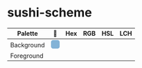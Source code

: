 # sushi-scheme



Palette | :art: | Hex | RGB | HSL | LCH |
---     |---    |---  |---  |---  |---  |
Background | ![sushi](https://github.com/sashiku/sushi-scheme/blob/9c681b809b3156730cd1249ffe0502bfde59b000/Assets/Rectangle%202035.png)
Foreground |
